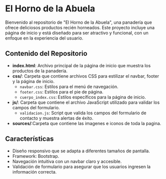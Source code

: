 # El Horno de la Abuela

Bienvenido al repositorio de "El Horno de la Abuela", una panadería que ofrece deliciosos productos recién horneados. Este proyecto incluye una página de inicio y está diseñado para ser atractivo y funcional, con un enfoque en la experiencia del usuario.

## Contenido del Repositorio

- **index.html**: Archivo principal de la página de inicio que muestra los productos de la panadería.
- **css/**: Carpeta que contiene archivos CSS para estilizar el navbar, footer y la página de inicio.
  - `navbar.css`: Estilos para el menú de navegación.
  - `footer.css`: Estilos para el pie de página.
  - `cuerpo_index.css`: Estilos específicos para la página de inicio.
- **js/**: Carpeta que contiene el archivo JavaScript utilizado para validar los campos del formulario.
  - `validacion.js`: Script que valida los campos del formulario de contacto y muestra alertas de éxito.
- **sources/**:Carpeta que contiene las imagenes e iconos de toda la pagina.


## Características

- Diseño responsivo que se adapta a diferentes tamaños de pantalla.
- Framework: Bootstrap.
- Navegación intuitiva con un navbar claro y accesible.
- Validación de formulario para asegurar que los usuarios ingresen la información correcta.
